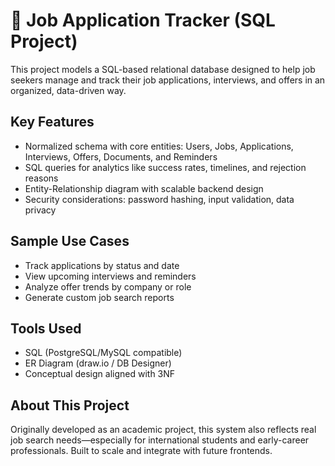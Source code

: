 # 💼 Job Application Tracker (SQL Project)

This project models a SQL-based relational database designed to help job seekers manage and track their job applications, interviews, and offers in an organized, data-driven way.

## Key Features
- Normalized schema with core entities: Users, Jobs, Applications, Interviews, Offers, Documents, and Reminders
- SQL queries for analytics like success rates, timelines, and rejection reasons
- Entity-Relationship diagram with scalable backend design
- Security considerations: password hashing, input validation, data privacy

## Sample Use Cases
- Track applications by status and date
- View upcoming interviews and reminders
- Analyze offer trends by company or role
- Generate custom job search reports

## Tools Used
- SQL (PostgreSQL/MySQL compatible)
- ER Diagram (draw.io / DB Designer)
- Conceptual design aligned with 3NF

## About This Project
Originally developed as an academic project, this system also reflects real job search needs—especially for international students and early-career professionals. Built to scale and integrate with future frontends.
